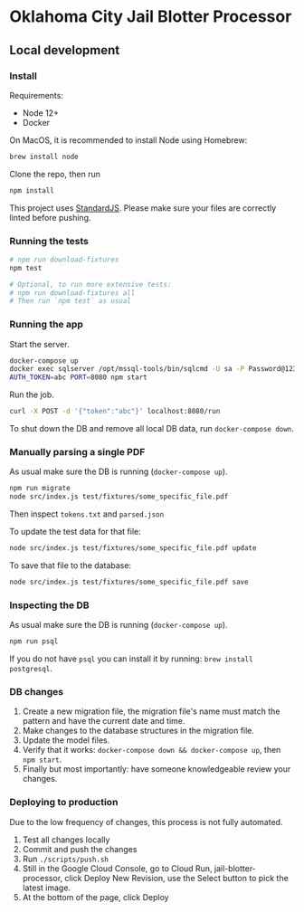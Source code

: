 # Oklahoma City Jail Blotter Processor

## Local development

### Install
Requirements:
- Node 12+
- Docker

On MacOS, it is recommended to install Node using Homebrew:
```sh
brew install node
```

Clone the repo, then run
```sh
npm install
```

This project uses [StandardJS](https://standardjs.com/). Please make sure your files are correctly linted before pushing.

### Running the tests
```sh
# npm run download-fixtures
npm test

# Optional, to run more extensive tests:
# npm run download-fixtures all
# Then run `npm test` as usual
```

### Running the app
Start the server.
```sh
docker-compose up
docker exec sqlserver /opt/mssql-tools/bin/sqlcmd -U sa -P Password@123 -Q "create database temp"
AUTH_TOKEN=abc PORT=8080 npm start
```
Run the job.
```sh
curl -X POST -d '{"token":"abc"}' localhost:8080/run
```
To shut down the DB and remove all local DB data, run `docker-compose down`.

### Manually parsing a single PDF
As usual make sure the DB is running (`docker-compose up`).
```sh
npm run migrate
node src/index.js test/fixtures/some_specific_file.pdf
```
Then inspect `tokens.txt` and `parsed.json`

To update the test data for that file:
```sh
node src/index.js test/fixtures/some_specific_file.pdf update
```
To save that file to the database:
```sh
node src/index.js test/fixtures/some_specific_file.pdf save
```

### Inspecting the DB
As usual make sure the DB is running (`docker-compose up`).
```sh
npm run psql
```
If you do not have `psql` you can install it by running: `brew install postgresql`.

### DB changes
1. Create a new migration file, the migration file's name must match the pattern and have the current date and time.
2. Make changes to the database structures in the migration file.
3. Update the model files.
4. Verify that it works: `docker-compose down && docker-compose up`, then `npm start`.
5. Finally but most importantly: have someone knowledgeable review your changes.

### Deploying to production

Due to the low frequency of changes, this process is not fully automated.
1. Test all changes locally
2. Commit and push the changes
3. Run `./scripts/push.sh`
4. Still in the Google Cloud Console, go to Cloud Run, jail-blotter-processor, click Deploy New Revision, use the Select button to pick the latest image.
5. At the bottom of the page, click Deploy
